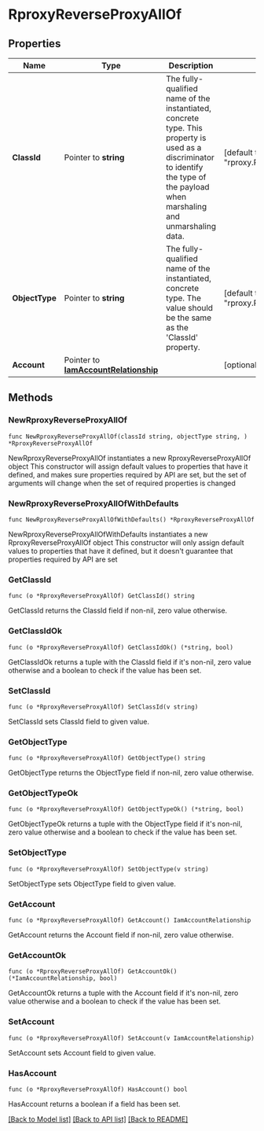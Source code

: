 # RproxyReverseProxyAllOf

## Properties

Name | Type | Description | Notes
------------ | ------------- | ------------- | -------------
**ClassId** | Pointer to **string** | The fully-qualified name of the instantiated, concrete type. This property is used as a discriminator to identify the type of the payload when marshaling and unmarshaling data. | [default to "rproxy.ReverseProxy"]
**ObjectType** | Pointer to **string** | The fully-qualified name of the instantiated, concrete type. The value should be the same as the &#39;ClassId&#39; property. | [default to "rproxy.ReverseProxy"]
**Account** | Pointer to [**IamAccountRelationship**](IamAccountRelationship.md) |  | [optional] 

## Methods

### NewRproxyReverseProxyAllOf

`func NewRproxyReverseProxyAllOf(classId string, objectType string, ) *RproxyReverseProxyAllOf`

NewRproxyReverseProxyAllOf instantiates a new RproxyReverseProxyAllOf object
This constructor will assign default values to properties that have it defined,
and makes sure properties required by API are set, but the set of arguments
will change when the set of required properties is changed

### NewRproxyReverseProxyAllOfWithDefaults

`func NewRproxyReverseProxyAllOfWithDefaults() *RproxyReverseProxyAllOf`

NewRproxyReverseProxyAllOfWithDefaults instantiates a new RproxyReverseProxyAllOf object
This constructor will only assign default values to properties that have it defined,
but it doesn't guarantee that properties required by API are set

### GetClassId

`func (o *RproxyReverseProxyAllOf) GetClassId() string`

GetClassId returns the ClassId field if non-nil, zero value otherwise.

### GetClassIdOk

`func (o *RproxyReverseProxyAllOf) GetClassIdOk() (*string, bool)`

GetClassIdOk returns a tuple with the ClassId field if it's non-nil, zero value otherwise
and a boolean to check if the value has been set.

### SetClassId

`func (o *RproxyReverseProxyAllOf) SetClassId(v string)`

SetClassId sets ClassId field to given value.


### GetObjectType

`func (o *RproxyReverseProxyAllOf) GetObjectType() string`

GetObjectType returns the ObjectType field if non-nil, zero value otherwise.

### GetObjectTypeOk

`func (o *RproxyReverseProxyAllOf) GetObjectTypeOk() (*string, bool)`

GetObjectTypeOk returns a tuple with the ObjectType field if it's non-nil, zero value otherwise
and a boolean to check if the value has been set.

### SetObjectType

`func (o *RproxyReverseProxyAllOf) SetObjectType(v string)`

SetObjectType sets ObjectType field to given value.


### GetAccount

`func (o *RproxyReverseProxyAllOf) GetAccount() IamAccountRelationship`

GetAccount returns the Account field if non-nil, zero value otherwise.

### GetAccountOk

`func (o *RproxyReverseProxyAllOf) GetAccountOk() (*IamAccountRelationship, bool)`

GetAccountOk returns a tuple with the Account field if it's non-nil, zero value otherwise
and a boolean to check if the value has been set.

### SetAccount

`func (o *RproxyReverseProxyAllOf) SetAccount(v IamAccountRelationship)`

SetAccount sets Account field to given value.

### HasAccount

`func (o *RproxyReverseProxyAllOf) HasAccount() bool`

HasAccount returns a boolean if a field has been set.


[[Back to Model list]](../README.md#documentation-for-models) [[Back to API list]](../README.md#documentation-for-api-endpoints) [[Back to README]](../README.md)


